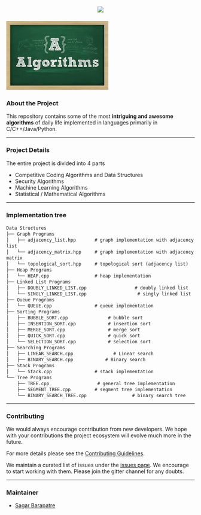 <div align="center" style="margin: 20px">
  <img src="https://github.com/rishabh-bansal/Data-Structures/raw/master/image.jpg">
</div
  
  ![](https://github.com/codeIIEST/Algorithms/blob/master/algocodeiiest.jpg)
  
  ### About the Project

This repository contains some of the most **intriguing and awesome algorithms** of daily life implemented in languages primarily in C/C++/Java/Python.

--------------------------------------------------------------

### Project Details
The entire project is divided into 4 parts

* Competitive Coding Algorithms and Data Structures
* Security Algorithms
* Machine Learning Algorithms
* Statistical / Mathematical Algorithms

-----------------------------------------------------------------

### Implementation tree
```
Data Structures
├── Graph Programs
│   ├── adjacency_list.hpp       # graph implementation with adjacency list
│   └── adjacency_matrix.hpp     # graph implementation with adjacency matrix
│   └── topological_sort.hpp     # topological sort (adjacency list)
├── Heap Programs
│   └── HEAP.cpp                 # heap implementation
├── Linked List Programs
│   ├── DOUBLY_LINKED_LIST.cpp                  # doubly linked list 
│   └── SINGLY_LINKED_LIST.cpp                   # singly linked list
├── Queue Programs
│   └── QUEUE.cpp                # queue implementation
├── Sorting Programs
│   ├── BUBBLE_SORT.cpp               # bubble sort
│   ├── INSERTION_SORT.cpp            # insertion sort
│   ├── MERGE_SORT.cpp                # merge sort
│   ├── QUICK_SORT.cpp                # quick sort
│   └── SELECTION_SORT.cpp            # selection sort
├── Searching Programs
│   ├── LINEAR_SEARCH.cpp               # Linear search
│   ├── BINARY_SEARCH.cpp            # Binary search
├── Stack Programs
│   └── Stack.cpp                # stack implementation
└── Tree Programs
    ├── TREE.cpp                  # general tree implementation
    ├── SEGMENT_TREE.cpp         # segment tree implementation
    └── BINARY_SEARCH_TREE.cpp                 # binary search tree
```

--------------------------------------------------------------

### Contributing

We would always encourage contribution from new developers. We hope with your contributions the project ecosystem will evolve much more in the future.

For more details please see the [Contributing Guidelines](https://github.com/codeIIEST/Algorithms/blob/master/CONTRIBUTING.md).

We maintain a curated list of issues under the [issues page](https://github.com/codeIIEST/Algorithms/issues). We encourage to start working with them. Please join the gitter channel for any doubts.

---------------------------------------------------

### Maintainer

* [Sagar Barapatre](https://github.com/sagar-barapatre)
